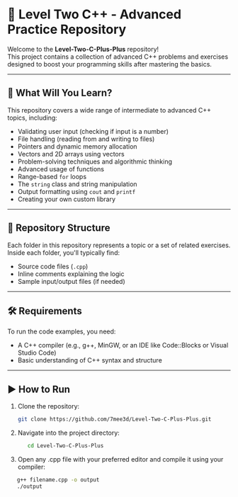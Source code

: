 # 🚀 Level Two C++ - Advanced Practice Repository

Welcome to the **Level-Two-C-Plus-Plus** repository!  
This project contains a collection of advanced C++ problems and exercises designed to boost your programming skills after mastering the basics.

---

## 🧠 What Will You Learn?

This repository covers a wide range of intermediate to advanced C++ topics, including:

- Validating user input (checking if input is a number)
- File handling (reading from and writing to files)
- Pointers and dynamic memory allocation
- Vectors and 2D arrays using vectors
- Problem-solving techniques and algorithmic thinking
- Advanced usage of functions
- Range-based `for` loops
- The `string` class and string manipulation
- Output formatting using `cout` and `printf`
- Creating your own custom library

---

## 📁 Repository Structure

Each folder in this repository represents a topic or a set of related exercises. Inside each folder, you'll typically find:

- Source code files (`.cpp`)
- Inline comments explaining the logic
- Sample input/output files (if needed)

---

## 🛠 Requirements

To run the code examples, you need:

- A C++ compiler (e.g., g++, MinGW, or an IDE like Code::Blocks or Visual Studio Code)
- Basic understanding of C++ syntax and structure

---

## ▶️ How to Run

1. Clone the repository:
   ```bash
   git clone https://github.com/7mee3d/Level-Two-C-Plus-Plus.git

2. Navigate into the project directory:
   ```bash
      cd Level-Two-C-Plus-Plus

3. Open any .cpp file with your preferred editor and compile it using your compiler:
```bash
   g++ filename.cpp -o output
   ./output
